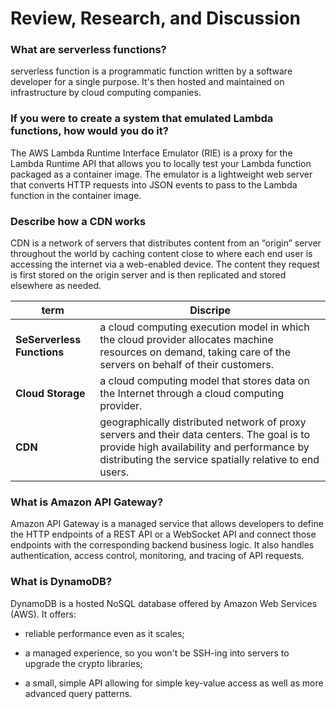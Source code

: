 # Review, Research, and Discussion

### What are serverless functions?

 serverless function is a programmatic function written by a software developer for a single purpose. It's then hosted and maintained on infrastructure by cloud computing companies.

 ### If you were to create a system that emulated Lambda functions, how would you do it?

 The AWS Lambda Runtime Interface Emulator (RIE) is a proxy for the Lambda Runtime API that allows you to locally test your Lambda function packaged as a container image. The emulator is a lightweight web server that converts HTTP requests into JSON events to pass to the Lambda function in the container image.

 ### Describe how a CDN works

 CDN is a network of servers that distributes content from an “origin” server throughout the world by caching content close to where each end user is accessing the internet via a web-enabled device. The content they request is first stored on the origin server and is then replicated and stored elsewhere as needed.

 term   |   Discripe
-| -
**SeServerless Functions** | a cloud computing execution model in which the cloud provider allocates machine resources on demand, taking care of the servers on behalf of their customers.
**Cloud Storage** | a cloud computing model that stores data on the Internet through a cloud computing provider.
**CDN** | geographically distributed network of proxy servers and their data centers. The goal is to provide high availability and performance by distributing the service spatially relative to end users.

### What is Amazon API Gateway?

Amazon API Gateway is a managed service that allows developers to define the HTTP endpoints of a REST API or a WebSocket API and connect those endpoints with the corresponding backend business logic. It also handles authentication, access control, monitoring, and tracing of API requests.

### What is DynamoDB?

DynamoDB is a hosted NoSQL database offered by Amazon Web Services (AWS). It offers:

* reliable performance even as it scales;

* a managed experience, so you won't be SSH-ing into servers to upgrade the crypto libraries;

* a small, simple API allowing for simple key-value access as well as more advanced query patterns.